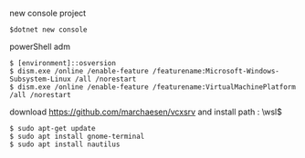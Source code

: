 new console project

    $dotnet new console

powerShell adm

    $ [environment]::osversion
    $ dism.exe /online /enable-feature /featurename:Microsoft-Windows-Subsystem-Linux /all /norestart
    $ dism.exe /online /enable-feature /featurename:VirtualMachinePlatform /all /norestart

download  https://github.com/marchaesen/vcxsrv and install
path : \\wsl$

    $ sudo apt-get update
    $ sudo apt install gnome-terminal
    $ sudo apt install nautilus